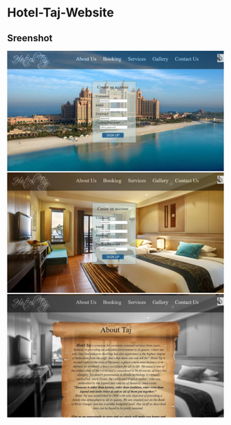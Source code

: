 # Hotel-Taj-Website
## Sreenshot

<p id="img_cont">
	<img src="/screenshot/1.JPG">
	<img src="/screenshot/2.JPG"><br>
	<img src="/screenshot/3.JPG">
</p>
